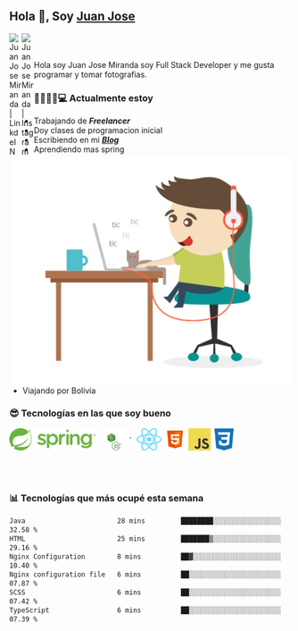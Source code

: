 ## Hola 👋, Soy [Juan Jose](http://juanjoses.me)

<a href="https://www.linkedin.com/in/juanjosemirandam/">
  <img align="left" alt="Juan Jose Miranda | LinkdeIN" width="22px" src="https://cdn.jsdelivr.net/npm/simple-icons@v3/icons/linkedin.svg" />
</a>

<a href="https://www.instagram.com/juan.jose.miranda/">
  <img align="left" alt="Juan Jose Miranda | Instagram" width="22px" src="https://cdn.jsdelivr.net/npm/simple-icons@v3/icons/instagram.svg" />
</a>

<br /> <br />

Hola soy Juan Jose Miranda soy Full Stack Developer y me gusta programar y tomar fotografias.

<img align="right" alt="GIF" src="./images/gif-juanjose.gif" width="500" max-height="320" />

### 👨‍💻🕵‍♀💻 Actualmente estoy

- Trabajando de ***Freelancer***
- Doy clases de programacion inicial
- Escribiendo en mi ***[Blog](http://juanjoses.me)***
- Aprendiendo mas spring
- Viajando por Bolivia 

### 😎 Tecnologías en las que soy bueno

<code><img alt="Spring" height="40px" src="./images/spring-icon.svg"/></code>
<code><img alt="NodeJS" height="40px" src="./images/nodejs-icon.svg" /></code>
<code><img alt="ReactJS" height="40px" src="./images/react-icon.svg" /></code>
<code><img alt="HTML5" height="40px" src="./images/html-icon.png" /></code>
<code><img alt="JavaScript" height="40px" src="./images/js-icon.png"  /></code>
<code><img alt="CSS3" height="40px" src="./images/css-icon.png" /></code>

<br/><br/>

### 📊 Tecnologías que más ocupé esta semana

<!--START_SECTION:waka-->

```text
Java                       28 mins         ████████░░░░░░░░░░░░░░░░░   32.58 %
HTML                       25 mins         ███████▒░░░░░░░░░░░░░░░░░   29.16 %
Nginx Configuration        8 mins          ██▓░░░░░░░░░░░░░░░░░░░░░░   10.40 %
Nginx configuration file   6 mins          ██░░░░░░░░░░░░░░░░░░░░░░░   07.87 %
SCSS                       6 mins          ██░░░░░░░░░░░░░░░░░░░░░░░   07.42 %
TypeScript                 6 mins          ██░░░░░░░░░░░░░░░░░░░░░░░   07.39 %
```

<!--END_SECTION:waka-->

<!-- ### 📌🤓 Últimos artículos en mi blog -->